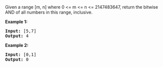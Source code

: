 <p>Given a range [m, n] where 0 &lt;= m &lt;= n &lt;= 2147483647, return the bitwise AND of all numbers in this range, inclusive.</p>

<p><strong>Example 1:</strong></p>

<pre>
<strong>Input:</strong> [5,7]
<strong>Output:</strong> 4
</pre>

<p><strong>Example 2:</strong></p>

<pre>
<strong>Input:</strong> [0,1]
<strong>Output:</strong> 0</pre>